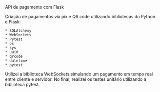 API de pagamento com Flask

Criação de pagamentos via pix e QR code utilizando bibliotecas do Python e Flask:

    * SQLAlchemy
    * WebSockets
    * Pytest
    * os
    * sys
    * uuid
    * qrcode
    * datetime
    * pytest

Utilizei a biblioteca WebSockets simulando um pagamento em tempo real entre cliente e servidor. No final, realizei os testes unitário utilizando a biblioteca pytest.
    
